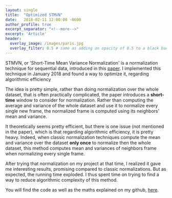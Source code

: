```yaml
---
layout: single
title:  "Optimized STMVN"
date:   2018-02-11 12:00:00 -0600
author_profile: true
excerpt_separator: "<!--more-->"
excerpt: 'Article'
header:
  overlay_image: /images/paris.jpg
  overlay_filter: 0.5 # same as adding an opacity of 0.5 to a black background
---
```


STMVN, or 'Short-Time Mean Variance Normalization' is a normalization technique for sequential data, introduced in this [paper](https://www.crim.ca/perso/patrick.kenny/Jahangir_nolisp2011_16_final.pdf).
I implemented this technique in January 2018 and found a way to optimize it, regarding algorithmic efficiency

<!--more-->

The idea is pretty simple, rather than doing normalization over the whole dataset, that is often practically complicated, the paper introduces a **short-time** window to consider for normalization. Rather than computing the average and variance of the whole dataset and use it to normalize every single new frame, the normalized frame is computed using its neighbors' mean and variance.

It theoretically seems pretty efficient, but there is one issue (not mentioned in the paper), which is that regarding algorithmic efficiency, it is pretty heavy. Indeed, when classic normalization techniques compute the mean and variance over the dataset **only once** to normalize then the whole dataset, this method computes mean and variances of neighbors frame when normalizing every single frame.

After trying that normalization on my project at that time, I realized it gave me interesting results, promising compared to classic normalizations. But as expected, the running time exploded. I thus spent time on trying to find a way to reduce algorithmic complexity of this method.

You will find the code as well as the maths explained on my github, [here](https://github.com/RafaelCartenet/MFCC_STMVN).
